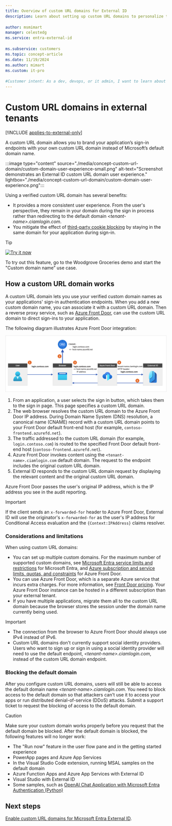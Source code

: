```yaml
---
title: Overview of custom URL domains for External ID
description: Learn about setting up custom URL domains to personalize the authentication sign-in endpoints for the external customers and consumers of your app.
 
author: msmimart
manager: celestedg
ms.service: entra-external-id
 
ms.subservice: customers
ms.topic: concept-article
ms.date: 11/19/2024
ms.author: mimart
ms.custom: it-pro

#Customer intent: As a dev, devops, or it admin, I want to learn about personalizing my application’s sign-in endpoints with my own branding or naming instead of Microsoft’s default domain name by using a custom URL domain.
---
```


# Custom URL domains in external tenants

[!INCLUDE [applies-to-external-only](../includes/applies-to-external-only.md)]

A custom URL domain allows you to brand your application’s sign-in endpoints with your own custom URL domain instead of Microsoft’s default domain name.

:::image type="content" source="./media/concept-custom-url-domain/custom-domain-user-experience-small.png" alt-text="Screenshot demonstrates an External ID custom URL domain user experience." lightbox="./media/concept-custom-url-domain/custom-domain-user-experience.png":::

Using a verified custom URL domain has several benefits:

- It provides a more consistent user experience. From the user's perspective, they remain in your domain during the sign in process rather than redirecting to the default domain *&lt;tenant-name&gt;.ciamlogin.com*.
- You mitigate the effect of [third-party cookie blocking](~/identity-platform/reference-third-party-cookies-spas.md) by staying in the same domain for your application during sign-in.

> [!TIP]
> [![Try it now](./media/common/try-it-now.png)](https://woodgrovedemo.com/#usecase=CustomDomain)
>
> To try out this feature, go to the Woodgrove Groceries demo and start the "Custom domain name” use case.

## How a custom URL domain works

A custom URL domain lets you use your verified custom domain names as your applications' sign-in authentication endpoints. When you add a new custom domain name, you can associate it with a custom URL domain. Then a reverse proxy service, such as [Azure Front Door](https://azure.microsoft.com/services/frontdoor/), can use the custom URL domain to direct sign-ins to your application.

The following diagram illustrates Azure Front Door integration:

![Diagram showing Azure Front Door integration with External ID.](media/concept-custom-url-domain/custom-domain-network-flow.png)

1. From an application, a user selects the sign in button, which takes them to the sign in page. This page specifies a custom URL domain.
1. The web browser resolves the custom URL domain to the Azure Front Door IP address. During Domain Name System (DNS) resolution, a canonical name (CNAME) record with a custom URL domain points to your Front Door default front-end host (for example, `contoso-frontend.azurefd.net`).
1. The traffic addressed to the custom URL domain (for example, `login.contoso.com`) is routed to the specified Front Door default front-end host (`contoso-frontend.azurefd.net`).
1. Azure Front Door invokes content using the `<tenant-name>.ciamlogin.com` default domain. The request to the endpoint includes the original custom URL domain.
1. External ID responds to the custom URL domain request by displaying the relevant content and the original custom URL domain.

Azure Front Door passes the user's original IP address, which is the IP address you see in the audit reporting.

> [!IMPORTANT]
> If the client sends an `x-forwarded-for` header to Azure Front Door, External ID will use the originator's `x-forwarded-for` as the user's IP address for Conditional Access evaluation and the `{Context:IPAddress}` claims resolver.

### Considerations and limitations

When using custom URL domains:

- You can set up multiple custom domains. For the maximum number of supported custom domains, see [Microsoft Entra service limits and restrictions](~/identity/users/directory-service-limits-restrictions.md) for Microsoft Entra, and [Azure subscription and service limits, quotas, and constraints](/azure/azure-resource-manager/management/azure-subscription-service-limits#azure-front-door-classic-limits) for Azure Front Door.
- You can use Azure Front Door, which is a separate Azure service that incurs extra charges. For more information, see [Front Door pricing](https://azure.microsoft.com/pricing/details/frontdoor). Your Azure Front Door instance can be hosted in a different subscription than your external tenant.
- If you have multiple applications, migrate them all to the custom URL domain because the browser stores the session under the domain name currently being used.

> [!IMPORTANT]
>
>- The connection from the browser to Azure Front Door should always use IPv4 instead of IPv6.
>- Custom URL domains don't currently support social identity providers. Users who want to sign up or sign in using a social identity provider will need to use the default endpoint, *&lt;tenant-name&gt;.ciamlogin.com*, instead of the custom URL domain endpoint.

### Blocking the default domain

After you configure custom URL domains, users will still be able to access the default domain name *&lt;tenant-name&gt;.ciamlogin.com*. You need to block access to the default domain so that attackers can't use it to access your apps or run distributed denial-of-service (DDoS) attacks. Submit a support ticket to request the blocking of access to the default domain.

> [!CAUTION]
> Make sure your custom domain works properly before you request that the default domain be blocked. After the default domain is blocked, the following features will no longer work:
>
>- The "Run now" feature in the user flow pane and in the getting started experience
>- PowerApp pages and Azure App Services
>- In the Visual Studio Code extension, running MSAL samples on the default domain
>- Azure Function Apps and Azure App Services with External ID
>- Visual Studio with External ID
>- Some samples, such as [OpenAI Chat Application with Microsoft Entra Authentication (Python)](https://github.com/Azure-Samples/openai-chat-app-entra-auth-builtin/blob/main/README.md)

## Next steps

[Enable custom URL domains for Microsoft Entra External ID](how-to-custom-url-domain.md).